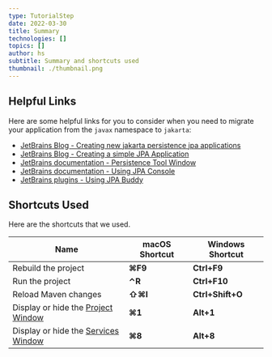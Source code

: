 ```yaml
---
type: TutorialStep
date: 2022-03-30
title: Summary
technologies: []
topics: []
author: hs
subtitle: Summary and shortcuts used 
thumbnail: ./thumbnail.png
---
```



## Helpful Links
Here are some helpful links for you to consider when you need to migrate your application from the `javax` namespace to `jakarta`:

- [JetBrains Blog - Creating new jakarta persistence jpa applications](https://blog.jetbrains.com/idea/2021/02/creating-new-jakarta-persistence-jpa-applications/)
- [JetBrains Blog - Creating a simple JPA Application](https://blog.jetbrains.com/idea/2021/02/creating-a-simple-jpa-application/)
- [JetBrains documentation - Persistence Tool Window](https://www.jetbrains.com/help/idea/persistence-tool-window.html)
- [JetBrains documentation - Using JPA Console](https://www.jetbrains.com/help/idea/using-jpa-console.html)
- [JetBrains plugins - Using JPA Buddy](https://plugins.jetbrains.com/plugin/15075-jpa-buddy)

## Shortcuts Used

Here are the shortcuts that we used.

| Name                                                                                                 | macOS Shortcut | Windows Shortcut |
|------------------------------------------------------------------------------------------------------|----------------|------------------|
| Rebuild the project                                                                                  | **⌘F9**        | **Ctrl+F9**      |
| Run the project                                                                                      | **⌃R**         | **Ctrl+F10**     |
| Reload Maven changes                                                                                 | **⇧⌘I**        | **Ctrl+Shift+O** |
| Display or hide the [Project Window](https://www.jetbrains.com/help/idea/project-tool-window.html)   | **⌘1**         | **Alt+1**        |
| Display or hide the [Services Window](https://www.jetbrains.com/help/idea/services-tool-window.html) | **⌘8**         | **Alt+8**        |